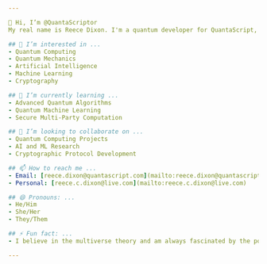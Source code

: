 ```yaml
---

👋 Hi, I’m @QuantaScriptor
My real name is Reece Dixon. I'm a quantum developer for QuantaScript, and we're excited to bring QuantaScript to life. We have tons of great things in store, so stay tuned!

## 👀 I’m interested in ...
- Quantum Computing
- Quantum Mechanics
- Artificial Intelligence
- Machine Learning
- Cryptography

## 🌱 I’m currently learning ...
- Advanced Quantum Algorithms
- Quantum Machine Learning
- Secure Multi-Party Computation

## 💞️ I’m looking to collaborate on ...
- Quantum Computing Projects
- AI and ML Research
- Cryptographic Protocol Development

## 📫 How to reach me ...
- Email: [reece.dixon@quantascript.com](mailto:reece.dixon@quantascript.com)
- Personal: [reece.c.dixon@live.com](mailto:reece.c.dixon@live.com)

## 😄 Pronouns: ...
- He/Him
- She/Her
- They/Them

## ⚡ Fun fact: ...
- I believe in the multiverse theory and am always fascinated by the possibilities it holds!

---
```

